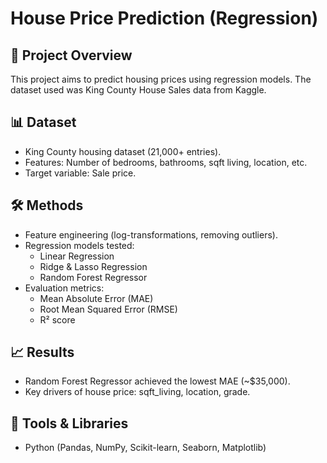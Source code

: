 # House Price Prediction (Regression)

## 📌 Project Overview
This project aims to predict housing prices using regression models. The dataset used was King County House Sales data from Kaggle.

## 📊 Dataset
- King County housing dataset (21,000+ entries).
- Features: Number of bedrooms, bathrooms, sqft living, location, etc.
- Target variable: Sale price.

## 🛠 Methods
- Feature engineering (log-transformations, removing outliers).
- Regression models tested:
  - Linear Regression
  - Ridge & Lasso Regression
  - Random Forest Regressor
- Evaluation metrics:
  - Mean Absolute Error (MAE)
  - Root Mean Squared Error (RMSE)
  - R² score

## 📈 Results
- Random Forest Regressor achieved the lowest MAE (~$35,000).
- Key drivers of house price: sqft_living, location, grade.

## 🧰 Tools & Libraries
- Python (Pandas, NumPy, Scikit-learn, Seaborn, Matplotlib)

